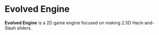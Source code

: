 # Evolved Engine
**Evolved Engine** is a 2D game engine focused on making 2.5D Hack-and-Slash sliders. 